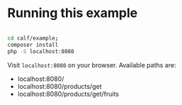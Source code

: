 # Running this example

```sh

cd calf/example;
composer install
php -S localhost:8080

```
Visit `localhost:8080` on  your browser.
Available paths are:

- localhost:8080/
- localhost:8080/products/get
- localhost:8080/products/get/fruits
